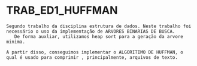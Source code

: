 # TRAB_ED1_HUFFMAN

    Segundo trabalho da disciplina estrutura de dados. Neste trabalho foi necessário o uso da implementação de ARVORES BINARIAS DE BUSCA. 
       De forma auxliar, utilizamos heap sort para a geração da arvore minima.
  
    A partir disso, conseguimos implementar o ALGORITIMO DE HUFFMAN, o qual é usado para comprimir , principalmente, arquivos de texto.
